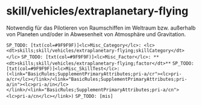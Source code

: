 # skill/vehicles/extraplanetary-flying

Notwendig für das Pilotieren von Raumschiffen im Weltraum bzw. außerhalb von Planeten und/oder in Abwesenheit von Atmosphäre und Gravitation.

`SP_TODO: [txt(col=#9F9F9F)]<lc>Misc_Category</lc>: <lc><dt>skills;skill/vehicles/extraplanetary-flying;skillCategory</dt></lc>`
`SP_TODO: [txt(col=#9F9F9F)]<lc>Misc_Factor</lc>: **<dt>skills;skill/vehicles/extraplanetary-flying;factor</dt>**`
`SP_TODO: [txt(col=#9F9F9F)]<lc>Misc_SkillTest</lc>: (<link="BasicRules;SupplementPrimaryAttributes;pri-a/cr"><lc>pri-a/cr</lc></link>/<link="BasicRules;SupplementPrimaryAttributes;pri-a/in"><lc>pri-a/in</lc></link>/<link="BasicRules;SupplementPrimaryAttributes;pri-a/cn"><lc>pri-a/cn</lc></link>)`
`SP_TODO: [mis]`